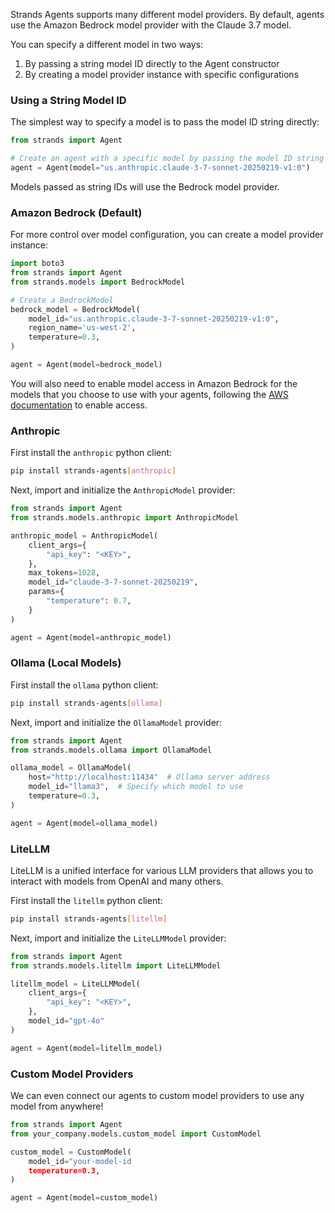 Strands Agents supports many different model providers. By default, agents use the Amazon Bedrock model provider with the Claude 3.7 model.

You can specify a different model in two ways:

1. By passing a string model ID directly to the Agent constructor
2. By creating a model provider instance with specific configurations

### Using a String Model ID

The simplest way to specify a model is to pass the model ID string directly:

```python
from strands import Agent

# Create an agent with a specific model by passing the model ID string
agent = Agent(model="us.anthropic.claude-3-7-sonnet-20250219-v1:0")
```

Models passed as string IDs will use the Bedrock model provider.

### Amazon Bedrock (Default)

For more control over model configuration, you can create a model provider instance:

```python
import boto3
from strands import Agent
from strands.models import BedrockModel

# Create a BedrockModel
bedrock_model = BedrockModel(
    model_id="us.anthropic.claude-3-7-sonnet-20250219-v1:0",
    region_name='us-west-2',
    temperature=0.3,
)

agent = Agent(model=bedrock_model)
```

You will also need to enable model access in Amazon Bedrock for the models that you choose to use with your agents, following the [AWS documentation](https://docs.aws.amazon.com/bedrock/latest/userguide/model-access-modify.html) to enable access.

### Anthropic

First install the `anthropic` python client:

```bash
pip install strands-agents[anthropic]
```

Next, import and initialize the `AnthropicModel` provider:

```python
from strands import Agent
from strands.models.anthropic import AnthropicModel

anthropic_model = AnthropicModel(
    client_args={
        "api_key": "<KEY>",
    },
    max_tokens=1028,
    model_id="claude-3-7-sonnet-20250219",
    params={
        "temperature": 0.7,
    }
)

agent = Agent(model=anthropic_model)
```

### Ollama (Local Models)

First install the `ollama` python client:

```bash
pip install strands-agents[ollama]
```

Next, import and initialize the `OllamaModel` provider:

```python
from strands import Agent
from strands.models.ollama import OllamaModel

ollama_model = OllamaModel(
    host="http://localhost:11434"  # Ollama server address
    model_id="llama3",  # Specify which model to use
    temperature=0.3,
)

agent = Agent(model=ollama_model)
```

### LiteLLM

LiteLLM is a unified interface for various LLM providers that allows you to interact with models from OpenAI and many others.

First install the `litellm` python client:

```bash
pip install strands-agents[litellm]
```

Next, import and initialize the `LiteLLMModel` provider:

```python
from strands import Agent
from strands.models.litellm import LiteLLMModel

litellm_model = LiteLLMModel(
    client_args={
        "api_key": "<KEY>",
    },
    model_id="gpt-4o"
)

agent = Agent(model=litellm_model)
```

### Custom Model Providers

We can even connect our agents to custom model providers to use any model from anywhere!

```python
from strands import Agent
from your_company.models.custom_model import CustomModel

custom_model = CustomModel(
    model_id="your-model-id
    temperature=0.3,
)

agent = Agent(model=custom_model)
```
